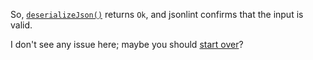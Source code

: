 ---
---

So, [`deserializeJson()`](/v6/api/json/deserializejson/) returns `Ok`, and jsonlint confirms that the input is valid.

I don't see any issue here; maybe you should [start over](/v6/troubleshooter/)?
